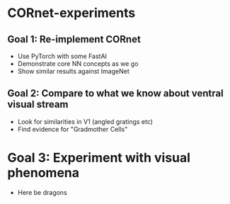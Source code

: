 # CORnet-experiments

## Goal 1: Re-implement CORnet
 - Use PyTorch with some FastAI
 - Demonstrate core NN concepts as we go
 - Show similar results against ImageNet

## Goal 2: Compare to what we know about ventral visual stream
 - Look for similarities in V1 (angled gratings etc)
 - Find evidence for "Gradmother Cells"

# Goal 3: Experiment with visual phenomena
 - Here be dragons
